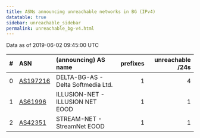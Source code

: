 ```yaml
---
title: ASNs announcing unreachable networks in BG (IPv4)
datatable: true
sidebar: unreachable_sidebar
permalink: unreachable_bg-v4.html
---
```


Data as of 2019-06-02 09:45:00 UTC


<div class="datatable-begin"></div>

|   # | ASN                                      | (announcing) AS name               |   prefixes |   unreachable /24s |
|----:|:-----------------------------------------|:-----------------------------------|-----------:|-------------------:|
|   0 | [AS197216](unreachable_AS197216-v4.html) | DELTA-BG-AS - Delta Softmedia Ltd. |          1 |                  4 |
|   1 | [AS61996](unreachable_AS61996-v4.html)   | ILLUSION-NET - ILLUSION NET EOOD   |          1 |                  1 |
|   2 | [AS42351](unreachable_AS42351-v4.html)   | STREAM-NET - StreamNet EOOD        |          1 |                  1 |

<div class="datatable-end"></div>